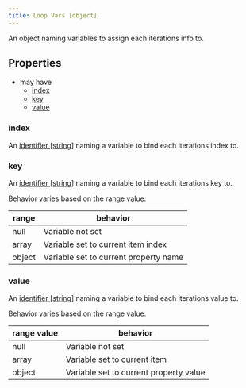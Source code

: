 ```yaml
---
title: Loop Vars [object]
---
```


An object naming variables to assign each iterations info to.

## Properties
- may have
  - [index](#index)
  - [key](#key)
  - [value](#value)

### index
An [identifier [string]](../identifier.md) naming a variable to bind each iterations index to.

### key
An [identifier [string]](../identifier.md) naming a variable to bind each iterations key to.

Behavior varies based on the range value:  

|range|behavior|
|--|--|
|null|Variable not set|
|array|Variable set to current item index|
|object|Variable set to current property name|

### value
An [identifier [string]](../identifier.md) naming a variable to bind each iterations value to.

Behavior varies based on the range value:  

|range value|behavior|
|--|--|
|null|Variable not set|
|array|Variable set to current item|
|object|Variable set to current property value|